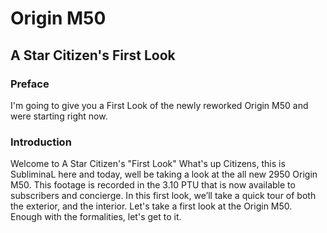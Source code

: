 # Origin M50
## A Star Citizen's First Look

### Preface
I'm going to give you a First Look of the newly reworked Origin M50 and were starting right now.

### Introduction
Welcome to A Star Citizen's "First Look" What's up Citizens, this is SubliminaL here and today, well be taking a look at the all new 2950 Origin M50. This footage is recorded in the 3.10 PTU that is now available to subscribers and concierge. In this first look, we’ll take a quick tour of both the exterior, and the interior. Let's take a first look at the Origin M50. Enough with the formalities, let's get to it.
